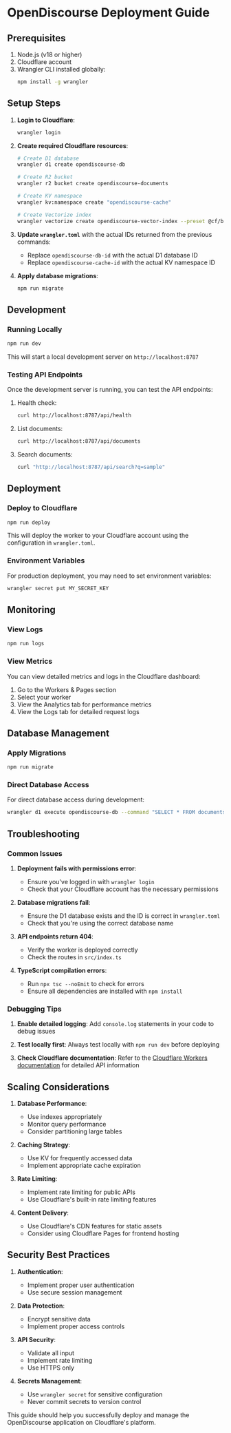 # OpenDiscourse Deployment Guide

## Prerequisites

1. Node.js (v18 or higher)
2. Cloudflare account
3. Wrangler CLI installed globally:
   ```bash
   npm install -g wrangler
   ```

## Setup Steps

1. **Login to Cloudflare**:
   ```bash
   wrangler login
   ```

2. **Create required Cloudflare resources**:
   ```bash
   # Create D1 database
   wrangler d1 create opendiscourse-db
   
   # Create R2 bucket
   wrangler r2 bucket create opendiscourse-documents
   
   # Create KV namespace
   wrangler kv:namespace create "opendiscourse-cache"
   
   # Create Vectorize index
   wrangler vectorize create opendiscourse-vector-index --preset @cf/baai/bge-small-en-v1.5
   ```

3. **Update `wrangler.toml`** with the actual IDs returned from the previous commands:
   - Replace `opendiscourse-db-id` with the actual D1 database ID
   - Replace `opendiscourse-cache-id` with the actual KV namespace ID

4. **Apply database migrations**:
   ```bash
   npm run migrate
   ```

## Development

### Running Locally
```bash
npm run dev
```

This will start a local development server on `http://localhost:8787`

### Testing API Endpoints
Once the development server is running, you can test the API endpoints:

1. Health check:
   ```bash
   curl http://localhost:8787/api/health
   ```

2. List documents:
   ```bash
   curl http://localhost:8787/api/documents
   ```

3. Search documents:
   ```bash
   curl "http://localhost:8787/api/search?q=sample"
   ```

## Deployment

### Deploy to Cloudflare
```bash
npm run deploy
```

This will deploy the worker to your Cloudflare account using the configuration in `wrangler.toml`.

### Environment Variables
For production deployment, you may need to set environment variables:
```bash
wrangler secret put MY_SECRET_KEY
```

## Monitoring

### View Logs
```bash
npm run logs
```

### View Metrics
You can view detailed metrics and logs in the Cloudflare dashboard:
1. Go to the Workers & Pages section
2. Select your worker
3. View the Analytics tab for performance metrics
4. View the Logs tab for detailed request logs

## Database Management

### Apply Migrations
```bash
npm run migrate
```

### Direct Database Access
For direct database access during development:
```bash
wrangler d1 execute opendiscourse-db --command "SELECT * FROM documents LIMIT 5;"
```

## Troubleshooting

### Common Issues

1. **Deployment fails with permissions error**:
   - Ensure you've logged in with `wrangler login`
   - Check that your Cloudflare account has the necessary permissions

2. **Database migrations fail**:
   - Ensure the D1 database exists and the ID is correct in `wrangler.toml`
   - Check that you're using the correct database name

3. **API endpoints return 404**:
   - Verify the worker is deployed correctly
   - Check the routes in `src/index.ts`

4. **TypeScript compilation errors**:
   - Run `npx tsc --noEmit` to check for errors
   - Ensure all dependencies are installed with `npm install`

### Debugging Tips

1. **Enable detailed logging**:
   Add `console.log` statements in your code to debug issues

2. **Test locally first**:
   Always test locally with `npm run dev` before deploying

3. **Check Cloudflare documentation**:
   Refer to the [Cloudflare Workers documentation](https://developers.cloudflare.com/workers/) for detailed API information

## Scaling Considerations

1. **Database Performance**:
   - Use indexes appropriately
   - Monitor query performance
   - Consider partitioning large tables

2. **Caching Strategy**:
   - Use KV for frequently accessed data
   - Implement appropriate cache expiration

3. **Rate Limiting**:
   - Implement rate limiting for public APIs
   - Use Cloudflare's built-in rate limiting features

4. **Content Delivery**:
   - Use Cloudflare's CDN features for static assets
   - Consider using Cloudflare Pages for frontend hosting

## Security Best Practices

1. **Authentication**:
   - Implement proper user authentication
   - Use secure session management

2. **Data Protection**:
   - Encrypt sensitive data
   - Implement proper access controls

3. **API Security**:
   - Validate all input
   - Implement rate limiting
   - Use HTTPS only

4. **Secrets Management**:
   - Use `wrangler secret` for sensitive configuration
   - Never commit secrets to version control

This guide should help you successfully deploy and manage the OpenDiscourse application on Cloudflare's platform.